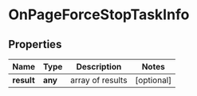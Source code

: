 # OnPageForceStopTaskInfo

## Properties

| Name | Type | Description | Notes |
|------------ | ------------- | ------------- | -------------|
**result** | **any** | array of results |[optional]|